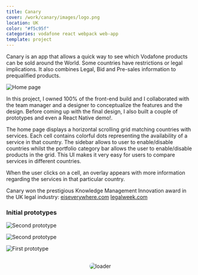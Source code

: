 ```yaml
---
title: Canary
cover: /work/canary/images/logo.png
location: UK
color: "#f5c95f"
categories: vodafone react webpack web-app
template: project
---
```


<style>
.loader {
  border-radius: 100px;
}
</style>

Canary is an app that allows a quick way to see which Vodafone products can be sold around the World. Some countries have restrictions or legal implications. It also combines Legal, Bid and Pre-sales information to prequalified products.

![](/work/canary/images/1.png "Home page")

In this project, I owned 100% of the front-end build and I collaborated with the team manager and a designer to conceptualize the features and the design. Before coming up with the final design, I also built a couple of prototypes and even a React Native demo!.

The home page displays a horizontal scrolling grid matching countries with services. Each cell contains colorful dots representing the availability of a service in that country. The sidebar allows to user to enable/disable countries whilst the portfolio category bar allows the user to enable/disable products in the grid. This UI makes it very easy for users to compare services in different countries.

When the user clicks on a cell, an overlay appears with more information regarding the services in that particular country.

Canary won the prestigious Knowledge Management Innovation award in the UK legal industry: [eiseverywhere.com](https://www.eiseverywhere.com/ehome/legalweekinnovationawards/567021/) [legalweek.com](https://www.law.com/legal-week/sites/legalweek/2017/06/27/legal-week-innovation-awards-knowledge-management-innovation-award-vodafone-global-enterprise/?slreturn=20170528041243)

### Initial prototypes

![](/work/canary/images/3.jpg "Second prototype")

![](/work/canary/images/2.jpg "Second prototype")

![](/work/canary/images/4.jpg "First prototype")

<p style="text-align: center; margin-top: 30px">
  <img class="loader" src="/work/canary/images/loader.gif" alt="loader" />
</p>
